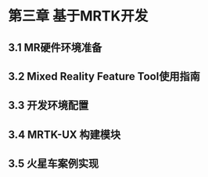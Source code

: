 # 第三章 基于MRTK开发

## 3.1 MR硬件环境准备
## 3.2 Mixed Reality Feature Tool使用指南
## 3.3 开发环境配置
## 3.4 MRTK-UX 构建模块
## 3.5 火星车案例实现